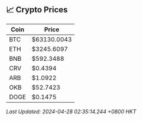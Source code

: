 ## 📈 Crypto Prices

| Coin | Price |
| ---- | ----- |
| BTC | $63130.0043 |
| ETH | $3245.6097 |
| BNB | $592.3488 |
| CRV | $0.4394 |
| ARB | $1.0922 |
| OKB | $52.7423 |
| DOGE | $0.1475 |

_Last Updated: 2024-04-28 02:35:14.244 +0800 HKT_